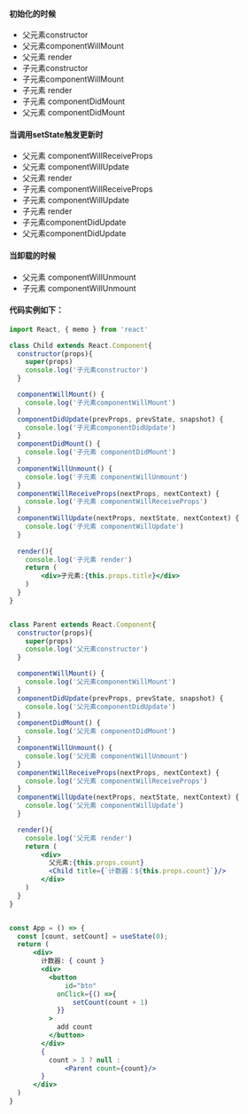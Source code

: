 #### 初始化的时候
- 父元素constructor
- 父元素componentWillMount
- 父元素 render
- 子元素constructor
- 子元素componentWillMount
- 子元素 render
- 子元素 componentDidMount
- 父元素 componentDidMount

#### 当调用setState触发更新时
- 父元素 componentWillReceiveProps
- 父元素 componentWillUpdate
- 父元素 render
- 子元素 componentWillReceiveProps
- 子元素 componentWillUpdate
- 子元素 render
- 子元素componentDidUpdate
- 父元素componentDidUpdate


#### 当卸载的时候
- 父元素 componentWillUnmount
- 子元素 componentWillUnmount


#### 代码实例如下：
```jsx harmony
import React, { memo } from 'react'

class Child extends React.Component{
  constructor(props){
    super(props)
    console.log('子元素constructor')
  }

  componentWillMount() {
    console.log('子元素componentWillMount')
  }
  componentDidUpdate(prevProps, prevState, snapshot) {
    console.log('子元素componentDidUpdate')
  }
  componentDidMount() {
    console.log('子元素 componentDidMount')
  }
  componentWillUnmount() {
    console.log('子元素 componentWillUnmount')
  }
  componentWillReceiveProps(nextProps, nextContext) {
    console.log('子元素 componentWillReceiveProps')
  }
  componentWillUpdate(nextProps, nextState, nextContext) {
    console.log('子元素 componentWillUpdate')
  }
  
  render(){
    console.log('子元素 render')
    return (
        <div>子元素:{this.props.title}</div>
    )
  }
}


class Parent extends React.Component{
  constructor(props){
    super(props)
    console.log('父元素constructor')
  }

  componentWillMount() {
    console.log('父元素componentWillMount')
  }
  componentDidUpdate(prevProps, prevState, snapshot) {
    console.log('父元素componentDidUpdate')
  }
  componentDidMount() {
    console.log('父元素 componentDidMount')
  }
  componentWillUnmount() {
    console.log('父元素 componentWillUnmount')
  }
  componentWillReceiveProps(nextProps, nextContext) {
    console.log('父元素 componentWillReceiveProps')
  }
  componentWillUpdate(nextProps, nextState, nextContext) {
    console.log('父元素 componentWillUpdate')
  }

  render(){
    console.log('父元素 render')
    return (
        <div>
          父元素:{this.props.count}
          <Child title={`计数器：${this.props.count}`}/>
        </div>
    )
  }
}


const App = () => {
  const [count, setCount] = useState(0);
  return (
      <div>
        计数器: { count }
        <div>
          <button
              id="btn"
            onClick={() =>{
                setCount(count + 1)
            }}
          >
            add count
          </button>
        </div>
        {
          count > 3 ? null :
              <Parent count={count}/>
        }
      </div>
  )
}


```
